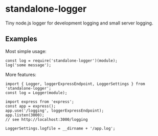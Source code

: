 # standalone-logger
Tiny node.js logger for development logging and small server logging.

## Examples
Most simple usage:
```
const log = require('standalone-logger')(module);
log('some message');
```

More features:
```
import { Logger, loggerExpressEndpoint, LoggerSettings } from 'standalone-logger';
const log = Logger(module);

import express from 'express';
const app = express();
app.use('/logging', loggerExpressEndpoint);
app.listen(3000);
// see http://localhost:3000/logging

LoggerSettings.logfile = __dirname + '/app.log';
```
